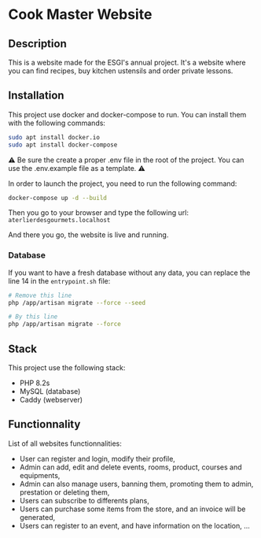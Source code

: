 # Cook Master Website

## Description

This is a website made for the ESGI's annual project. It's a website where you can find recipes, buy kitchen ustensils and order private lessons.

## Installation

This project use docker and docker-compose to run. You can install them with the following commands:

```bash
sudo apt install docker.io
sudo apt install docker-compose
```

⚠️ Be sure the create a proper .env file in the root of the project. You can use the .env.example file as a template. ⚠️

In order to launch the project, you need to run the following command:

```bash
docker-compose up -d --build
```

Then you go to your browser and type the following url: `aterlierdesgourmets.localhost`

And there you go, the website is live and running.

### Database

If you want to have a fresh database without any data, you can replace the line 14 in the `entrypoint.sh` file:

```bash
# Remove this line
php /app/artisan migrate --force --seed

# By this line
php /app/artisan migrate --force
```

## Stack

This project use the following stack:

- PHP 8.2s
- MySQL (database)
- Caddy (webserver)

## Functionnality

List of all websites functionnalities:

- User can register and login, modify their profile,
- Admin can add, edit and delete events, rooms, product, courses and equipments,
- Admin can also manage users, banning them, promoting them to admin, prestation or deleting them,
- Users can subscribe to differents plans,
- Users can purchase some items from the store, and an invoice will be generated,
- Users can register to an event, and have information on the location, ...